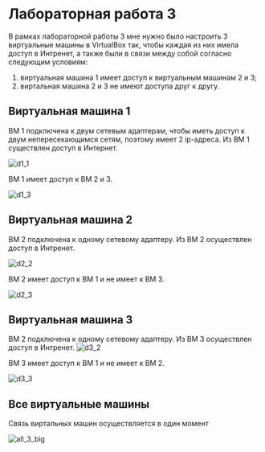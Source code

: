 # Лабораторная работа 3
В рамках лабораторной работы 3 мне нужно было настроить 3 виртуальные машины в VirtualBox так, чтобы каждая из них имела доступ в Интренет, а также были в связи между собой согласно следующим условиям:
1. виртуальная машина 1 имеет доступ к виртуальным машинам 2 и 3;
2. виртальная машина 2 и 3 не имеют доступа друг к другу.


## Виртуальная машина 1
ВМ 1 подключена к двум сетевым адаптерам, чтобы иметь доступ к двум непересекающимся сетям, поэтому имеет 2 ip-адреса. Из ВМ 1 существлен доступ в Интернет.

![d1_1](https://github.com/user-attachments/assets/18566b44-35d8-461b-85c0-75d06b8de8b6)

ВМ 1 имеет доступ к ВМ 2 и 3.

![d1_3](https://github.com/user-attachments/assets/8f1e8f96-896a-4ff5-93df-1354f653f2a1)

## Виртуальная машина 2
ВМ 2 подключена к одному сетевому адаптеру. Из ВМ 2 осуществлен доступ в Интренет.

![d2_2](https://github.com/user-attachments/assets/9026d36c-26d2-45bc-890b-0a8cc1529bf7)

ВМ 2 имеет доступ к ВМ 1 и не имеет к ВМ 3.

![d2_3](https://github.com/user-attachments/assets/3f30040e-d6bd-4ae4-8b1e-9d7d12ef5ef8)

## Виртуальная машина 3
ВМ 2 подключена к одному сетевому адаптеру. Из ВМ 3 осуществлен доступ в Интренет.
![d3_2](https://github.com/user-attachments/assets/a8c1ef3f-b7e0-4b22-b7a2-15a261f38cf3)

ВМ 3 имеет доступ к ВМ 1 и не имеет к ВМ 2.

![d3_3](https://github.com/user-attachments/assets/3eda4abb-8e32-4591-adb3-53fb32d25f3a)

## Все виртуальные машины
Связь виртальных машин осуществляется в один момент

![all_3_big](https://github.com/user-attachments/assets/98a62545-3747-4d1d-876b-e6d387c90933)




